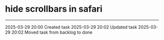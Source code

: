 hide scrollbars in safari
===

---

2025-03-29 20:00	Created task
2025-03-29 20:02	Updated task
2025-03-29 20:02	Moved task from backlog to done
